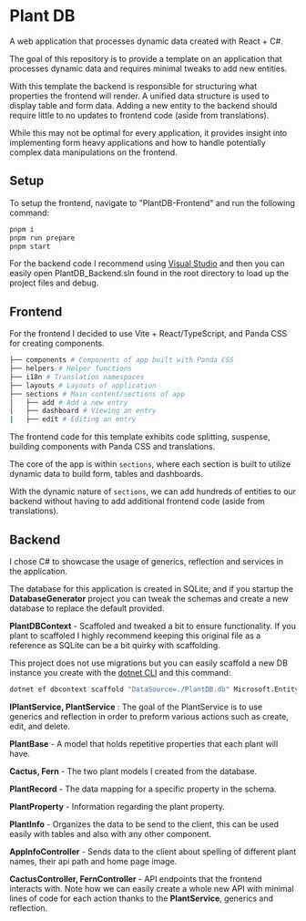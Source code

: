 # Plant DB

A web application that processes dynamic data created with React + C#.

The goal of this repository is to provide a template on an application that processes dynamic data and requires minimal tweaks to add new entities.

With this template the backend is responsible for structuring what properties the frontend will render. A unified data structure is used to display table and form data. Adding a new entity to the backend should require little to no updates to frontend code (aside from translations).

While this may not be optimal for every application, it provides insight into implementing form heavy applications and 
how to handle potentially complex data manipulations on the frontend.

## Setup

To setup the frontend, navigate to "PlantDB-Frontend" and run the following command:

```bash
pnpm i
pnpm run prepare
pnpm start
```
For the backend code I recommend using [Visual Studio](https://visualstudio.microsoft.com/) and then you can easily open PlantDB_Backend.sln found in the root directory to load up the project files and debug.

## Frontend

For the frontend I decided to use Vite + React/TypeScript, and Panda CSS for creating components.

```bash
├── components # Components of app built with Panda CSS 
├── helpers # Helper functions
├── i18n # Translation namespaces
├── layouts # Layouts of application
├── sections # Main content/sections of app                      
│   ├── add # Add a new entry
│   ├── dashboard # Viewing an entry
|   ├── edit # Editing an entry
```

The frontend code for this template exhibits code splitting, suspense, building components with Panda CSS and translations.

The core of the app is within `sections`, where each section is built to utilize dynamic data to build form, tables and dashboards.

With the dynamic nature of `sections`, we can add hundreds of entities to our backend without having to add additional frontend code (aside from translations).

## Backend
I chose C# to showcase the usage of generics, reflection and services in the application.

The database for this application is created in SQLite, and if you startup the **DatabaseGenerator** project you can tweak the schemas and create a new database to replace the default provided.

**PlantDBContext** - Scaffoled and tweaked a bit to ensure functionality. If you plant to scaffoled I highly recommend keeping this original file as a reference as SQLite can be a bit quirky with scaffolding.

This project does not use migrations but you can easily scaffold a new DB instance you create with the [dotnet CLI](https://dotnet.microsoft.com/en-us/download) and this command:
```bash
dotnet ef dbcontext scaffold "DataSource=./PlantDB.db" Microsoft.EntityFrameworkCore.Sqlite -o Models —force
```

**IPlantService, PlantService** : The goal of the PlantService is to use generics and reflection in order to preform various actions such as create, edit, and delete.

**PlantBase** - A model that holds repetitive properties that each plant will have.

**Cactus, Fern** - The two plant models I created from the database.

**PlantRecord** - The data mapping for a specific property in the schema.

**PlantProperty** - Information regarding the plant property.

**PlantInfo** - Organizes the data to be send to the client, this can be used easily with tables and also with any other component.

**AppInfoController** - Sends data to the client about spelling of different plant names, their api path and home page image.

**CactusController, FernController** - API endpoints that the frontend interacts with. Note how we can easily create a whole new API with minimal lines of code for each action thanks to the **PlantService**, generics and reflection.